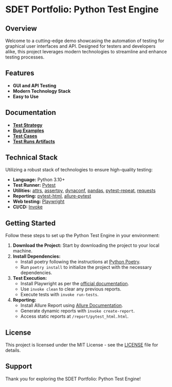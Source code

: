# SDET Portfolio: Python Test Engine

## Overview
Welcome to a cutting-edge demo showcasing the automation of testing for graphical user interfaces and API. Designed for testers and developers alike, this project leverages modern technologies to streamline and enhance testing processes.

## Features
- **GUI and API Testing**
- **Modern Technology Stack**
- **Easy to Use**

## Documentation
- **[Test Strategy](/docs/QASTRATEGY.md)**
- **[Bug Examples](/docs/bugs)**
- **[Test Cases](/docs/cases)**
- **[Test Runs Artifacts](/testruns)**

## Technical Stack
Utilizing a robust stack of technologies to ensure high-quality testing:
- **Language:** Python 3.10+
- **Test Runner:** [Pytest](https://docs.pytest.org/en/7.2.x/)
- **Utilities:** [attrs](https://www.attrs.org/en/stable/examples.html), [assertpy](https://github.com/assertpy/assertpy), [dynaconf](https://www.dynaconf.com/), [pandas](https://pandas.pydata.org/), [pytest-repeat](https://github.com/pytest-dev/pytest-repeat), [requests](https://requests.readthedocs.io/en/latest/user/quickstart/#make-a-request)
- **Reporting:** [pytest-html](https://pytest-html.readthedocs.io/en/latest/), [allure-pytest](https://github.com/allure-framework/allure-python)
- **Web testing:** [Playwright](https://playwright.dev/python/docs/intro)
- **CI/CD:** [Invoke](https://docs.pyinvoke.org/en/stable/getting-started.html)

## Getting Started
Follow these steps to set up the Python Test Engine in your environment:
1. **Download the Project:** Start by downloading the project to your local machine.
2. **Install Dependencies:**
   - Install poetry following the instructions at [Python Poetry](https://python-poetry.org/docs/).
   - Run `poetry install` to initialize the project with the necessary dependencies.
3. **Test Execution:**
   - Install Playwright as per the [official documentation](https://playwright.dev/python/docs/intro).
   - Use `invoke clean` to clear any previous reports.
   - Execute tests with `invoke run-tests`.
4. **Reporting:**
   - Install Allure Report using [Allure Documentation](https://docs.qameta.io/allure/#_installing_a_commandline).
   - Generate dynamic reports with `invoke create-report`.
   - Access static reports at `/report/pytest_html.html`.

## License
This project is licensed under the MIT License - see the [LICENSE](LICENSE) file for details.

## Support
Thank you for exploring the SDET Portfolio: Python Test Engine!
